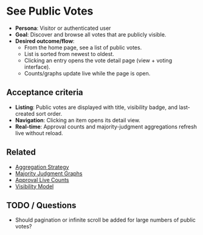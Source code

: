 # See Public Votes

- **Persona**: Visitor or authenticated user
- **Goal**: Discover and browse all votes that are publicly visible.
- **Desired outcome/flow**:
  - From the home page, see a list of public votes.
  - List is sorted from newest to oldest.
  - Clicking an entry opens the vote detail page (view + voting interface).
  - Counts/graphs update live while the page is open.

## Acceptance criteria
- **Listing**: Public votes are displayed with title, visibility badge, and last-created sort order.
- **Navigation**: Clicking an item opens its detail view.
- **Real-time**: Approval counts and majority-judgment aggregations refresh live without reload.

## Related
- [Aggregation Strategy](../server/aggregation-strategy.md)
- [Majority Judgment Graphs](./majority-judgment-graphs.md)
- [Approval Live Counts](./approval-live-counts.md)
- [Visibility Model](../server/visibility-model.md)

## TODO / Questions
- Should pagination or infinite scroll be added for large numbers of public votes?
